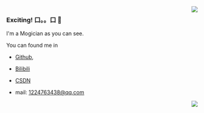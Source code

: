 
<img align="right" src="https://github-readme-stats.vercel.app/api/top-langs/?username=Concyclics&layout=compact&theme=tokyonight" />

### Exciting! 口。。口 👋

I'm a Mogician as you can see.

You can found me in 

- [Github](https://github.com/Concyclics), 

- [Bilibili](https://space.bilibili.com/8271556)

- [CSDN](https://blog.csdn.net/qq_21008741)

- mail: 1224763438@qq.com

<img align="right" src="https://github-readme-stats.vercel.app/api?username=Concyclics&show_icons=true&theme=tokyonight" />



<!--[![Anurag's github stats](https://github-readme-stats.vercel.app/api?username=Concyclics&show_icons=true&theme=tokyonight)](https://github.com/Concyclics/github-readme-stats)-->

<!--<img align="right" src="https://github-readme-stats.vercel.app/api/top-langs/?username=Concyclics&layout=compact&theme=tokyonight" />-->

<!--[![Top Langs](https://github-readme-stats.vercel.app/api/top-langs/?username=Concyclics&layout=compact&theme=tokyonight)](https://github.com/Concyclics/github-readme-stats)-->

<!--
**Concyclics/Concyclics** is a ✨ _special_ ✨ repository because its `README.md` (this file) appears on your GitHub profile.

Here are some ideas to get you started:

- 🔭 I’m currently working on ...
- 🌱 I’m currently learning ...
- 👯 I’m looking to collaborate on ...
- 🤔 I’m looking for help with ...
- 💬 Ask me about ...
- 📫 How to reach me: ...
- 😄 Pronouns: ...
- ⚡ Fun fact: ...
-->
<!--- 🌱 I’m currently learning on South China University of Technology and I graduated from Fuzhou NO.3 Middle School.-->
